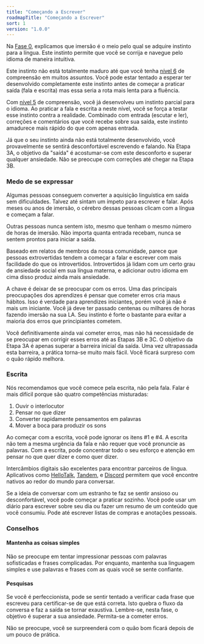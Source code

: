 ```yaml
---
title: "Começando a Escrever"
roadmapTitle: "Começando a Escrever"
sort: 1
version: "1.0.0"
---
```


Na [Fase 0][what-is-immersion], explicamos que imersão é o meio pelo qual se adquire instinto para a língua. Este instinto permite que você se corrija e navegue pelo idioma de maneira intuitiva.

Este instinto não está totalmente maduro até que você tenha [nível 6][level-6] de compreensão em muitos assuntos. Você pode estar tentado a esperar ter desenvolvido completamente este instinto antes de começar a praticar saída (fala e escrita) mas essa seria a rota mais lenta para a fluência.

Com [nível 5][level-5] de compreensão, você já desenvolveu um instinto parcial para o idioma. Ao praticar a fala e escrita a neste nível, você se força a testar esse instinto contra a realidade. Combinado com entrada (escutar e ler), correções e comentários que você recebe sobre sua saída, este instinto amadurece mais rápido do que com apenas entrada.

Já que o seu instinto ainda não está totalmente desenvolvido, você provavelmente se sentirá desconfortável escrevendo e falando. Na Etapa 3A, o objetivo da "saída" é acostumar-se com este desconforto e superar qualquer ansiedade. Não se preocupe com correções até chegar na Etapa 3B.

### Medo de se expressar
Algumas pessoas conseguem converter a aquisição linguística em saída sem dificuldades. Talvez até sintam um ímpeto para escrever e falar. Após meses ou anos de imersão, o cérebro dessas pessoas clicam com a língua e começam a falar.

Outras pessoas nunca sentem isto, mesmo que tenham o mesmo número de horas de imersão. Não importa quanta entrada recebam, nunca se sentem prontos para iniciar a saída.

Baseado em relatos de membros da nossa comunidade, parece que pessoas extrovertidas tendem a começar a falar e escrever com mais facilidade do que os introvertidos. Introvertidos já lidam com um certo grau de ansiedade social em sua língua materna, e adicionar outro idioma em cima disso produz ainda mais ansiedade.

A chave é deixar de se preocupar com os erros. Uma das principais preocupações dos aprendizes é pensar que cometer erros cria maus hábitos. Isso é verdade para aprendizes iniciantes, porém você já não é mais um iniciante. Você já deve ter passado centenas ou milhares de horas fazendo imersão na sua LA. Seu instinto é forte o bastante para evitar a maioria dos erros que principiantes cometem.

Você definitivamente ainda vai cometer erros, mas não há necessidade de se preocupar em corrigir esses erros até as Etapas 3B e 3C. O objetivo da Etapa 3A é apenas superar a barreira inicial da saída. Uma vez ultrapassada esta barreira, a prática torna-se muito mais fácil. Você ficará surpreso com o quão rápido melhora.

### Escrita
Nós recomendamos que você comece pela escrita, não pela fala. Falar é mais difícil porque são quatro competências misturadas:
1. Ouvir o interlocutor
1. Pensar no que dizer
1. Converter rapidamente pensamentos em palavras
1. Mover a boca para produzir os sons

Ao começar com a escrita, você pode ignorar os itens #1 e #4. A escrita não tem a mesma urgência da fala e não requer que você pronuncie as palavras. Com a escrita, pode concentrar todo o seu esforço e atenção em pensar no que quer dizer e como quer dizer.

Intercâmbios digitais são excelentes para encontrar parceiros de língua. Aplicativos como [HelloTalk][hello-talk], [Tandem][tandem], e [Discord][discord] permitem que você encontre nativos ao redor do mundo para conversar.

Se a ideia de conversar com um estranho te faz se sentir ansioso ou desconfortável, você pode começar a praticar sozinho. Você pode usar um diário para escrever sobre seu dia ou fazer um resumo de um conteúdo que você consumiu. Pode até escrever listas de compras e anotações pessoais.

### Conselhos

#### Mantenha as coisas simples
Não se preocupe em tentar impressionar pessoas com palavras sofisticadas e frases complicadas. Por enquanto, mantenha sua linguagem simples e use palavras e frases com as quais você se sente confiante.

#### Pesquisas
Se você é perfeccionista, pode se sentir tentado a verificar cada frase que escreveu para certificar-se de que está correta. Isto quebra o fluxo da conversa e faz a saída se tornar exaustiva. Lembre-se, nesta fase, o objetivo é superar a sua ansiedade. Permita-se a cometer erros.

Não se preocupe, você se surpreenderá com o quão bom ficará depois de um pouco de prática.


[level-5]: /simplified/stage-2/a/measure-comprehension#Level-5-Comfortable
[level-6]: /simplified/stage-2/a/measure-comprehension#Level-6-Automatic
[what-is-immersion]: /simplified/stage-0/a/what-is-immersion#How-Does-Acquisition-Work
[hello-talk]: https://brc.hellotalk.com/refold
[tandem]: https://www.tandem.net/
[discord]: https://www.reddit.com/r/languagelearning/comments/5m5426/discord_language_learning_servers_masterlist/